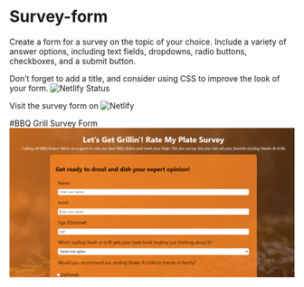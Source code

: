 # Survey-form
Create a form for a survey on the topic of your choice. Include a variety of answer options, including text fields, dropdowns, radio buttons, checkboxes, and a submit button. 

Don’t forget to add a title, and consider using CSS to improve the look of your form.
![Netlify Status](https://api.netlify.com/api/v1/badges/aa0429b6-5e2f-4559-b55c-867bc5c2e4cb/deploy-status)

Visit the survey form on 
![Netlify](https://bbqgrillsurveyform.netlify.app/)


#BBQ Grill Survey Form 
![Survey Form](https://github.com/WinnieKabuya/Survey-form/blob/main/BBQ%20dishes%20Survey%20form.png)
